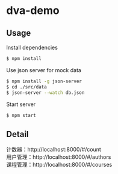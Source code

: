 # dva-demo

## Usage

Install dependencies

```bash
$ npm install
```

Use json server for mock data

```bash
$ npm install -g json-server
$ cd ./src/data
$ json-server --watch db.json
```

Start server
```bash
$ npm start
```

## Detail

计数器：http://localhost:8000/#/count  
用户管理：http://localhost:8000/#/authors  
课程管理：http://localhost:8000/#/courses  
